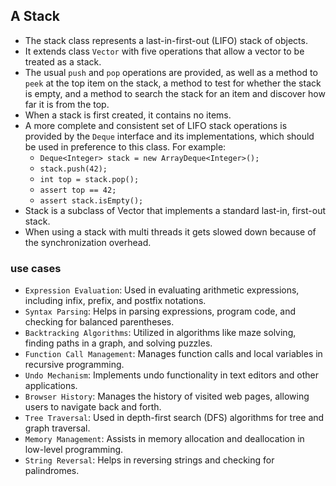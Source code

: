 ## A Stack
- The stack class represents a last-in-first-out (LIFO) stack of objects. 
- It extends class `Vector` with five operations that allow a vector to be treated as a stack. 
- The usual `push` and `pop` operations are provided, as well as a method to `peek` at the top item on the stack, a method to test for whether the stack is empty, and a method to search the stack for an item and discover how far it is from the top.
- When a stack is first created, it contains no items.
- A more complete and consistent set of LIFO stack operations is provided by the `Deque` interface and its implementations, which should be used in preference to this class. For example:
  - `Deque<Integer> stack = new ArrayDeque<Integer>();`
  - `stack.push(42);`
  - `int top = stack.pop();`
  - `assert top == 42;`
  - `assert stack.isEmpty();`
- Stack is a subclass of Vector that implements a standard last-in, first-out stack.
- When using a stack with multi threads it gets slowed down because of the synchronization overhead.

### use cases
- `Expression Evaluation`: Used in evaluating arithmetic expressions, including infix, prefix, and postfix notations.
- `Syntax Parsing`: Helps in parsing expressions, program code, and checking for balanced parentheses.
- `Backtracking Algorithms`: Utilized in algorithms like maze solving, finding paths in a graph, and solving puzzles.
- `Function Call Management`: Manages function calls and local variables in recursive programming.
- `Undo Mechanism`: Implements undo functionality in text editors and other applications.
- `Browser History`: Manages the history of visited web pages, allowing users to navigate back and forth.
- `Tree Traversal`: Used in depth-first search (DFS) algorithms for tree and graph traversal.
- `Memory Management`: Assists in memory allocation and deallocation in low-level programming.
- `String Reversal`: Helps in reversing strings and checking for palindromes.